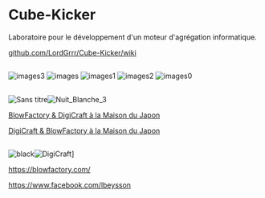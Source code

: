 # Cube-Kicker
Laboratoire pour le développement d'un moteur d'agrégation informatique.

[github.com/LordGrrr/Cube-Kicker/wiki](https://github.com/LordGrrr/Cube-Kicker/wiki)
##
![images3](https://github.com/LordGrrr/Cube-Kicker/assets/134517577/52c06e32-0078-41ce-aeee-d95c682c6eff)
![images](https://github.com/LordGrrr/Cube-Kicker/assets/134517577/23819ca3-0797-4d66-8a1f-36e8628cd129)
![images1](https://github.com/LordGrrr/Cube-Kicker/assets/134517577/b6dc24d4-4935-4d15-a142-7ec66ab7e97d)
![images2](https://github.com/LordGrrr/Cube-Kicker/assets/134517577/efff1ad5-5e52-46d1-8da7-8341918bbeb4)
![images0](https://github.com/LordGrrr/Cube-Kicker/assets/134517577/bfae86f6-bf2b-47c8-aeb6-2155eab43e17)
##
![Sans titre](https://github.com/LordGrrr/Cube-Kicker/assets/134517577/04b02438-b612-4b62-95e5-9c222d37c0ee)![Nuit_Blanche_3](https://github.com/LordGrrr/Cube-Kicker/assets/134517577/e50e28d3-207a-4fd2-b51d-0c0d48cfedcb)

[BlowFactory & DigiCraft à la Maison du Japon](https://blowfactory.com/project/nuit-blanche/)

[DigiCraft & BlowFactory à la Maison du Japon](https://www.facebook.com/plugins/post.phphref=https%3A%2F%2Fwww.facebook.com%2Flbeysson%2Fposts%2F1955202478143697&show_text=true")
##
![black](https://github.com/LordGrrr/Cube-Kicker/assets/134517577/b6674a52-f72b-4b0c-a742-c9384e0664a8)![DigiCraft](https://github.com/LordGrrr/Cube-Kicker/assets/134517577/b19e7136-1466-45af-a2ec-706c7f97d94b)]

https://blowfactory.com/

https://www.facebook.com/lbeysson
##








